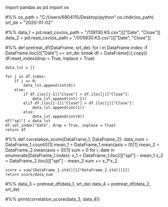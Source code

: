 import pandas as pd
import os

#%%
os_path = "C:/Users/6904115/Desktop/python"
os.chdir(os_path)
srt_de = "2020-01-02"

#%%
data_1 = pd.read_csv(os_path + "/139130.KS.csv")[["Date", "Close"]]
data_2 = pd.read_csv(os_path + "/005930.KS.csv")[["Date", "Close"]]

#%%
def pretreat_df(DataFrame, srt_de):
    for i in DataFrame.index:
        if DataFrame.iloc[i]["Date"] == srt_de:
            break
    df = DataFrame[i:].copy()
    df.reset_index(drop = True, inplace = True)
    
    data_lst = []
    
    for j in df.index:
        if j == 0:
            data_lst.append(int(0))
        else:
            if df.iloc[j-1]["Close"] > df.iloc[j]["Close"]:
                data_lst.append(int(-1))
            elif df.iloc[j-1]["Close"] > df.iloc[j]["Close"]:
                data_lst.append(int(1))
            else:
                data_lst.append(int(0))
    df["spl"] = data_lst
    df.set_index("Date", drop = True, inplace = True)
    return df

#%%
def correlation_score(DataFrame_1, DataFrame_2):
    data_num = DataFrame_1.count()[1]
    mean_1 = DataFrame_1.mean(axis = 0)[1]
    mean_2 = DataFrame_2.mean(axis = 0)[1]
    sum = 0
    for i, date in enumerate(DataFrame_1.index):
        x_1 = DataFrame_1.iloc[i]["spl"] - mean_1
        x_2 = DataFrame_2.iloc[i]["spl"] - mean_2
        sum += x_1*x_2
    
    score = sum/(DataFrame_1.std()[1]*DataFrame_2.std()[1])
    return score/data_num

#%%
data_3 = pretreat_df(data_1, srt_de)
data_4 = pretreat_df(data_2, srt_de)

#%%
print(correlation_score(data_3, data_4))
